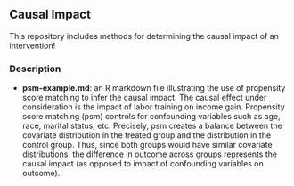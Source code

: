 ## Causal Impact
This repository includes methods for determining the causal impact of an intervention!

### Description
  * **psm-example.md**: an R markdown file illustrating the use of propensity score matching to infer the causal impact.
  The causal effect under consideration is the impact of labor training on income gain.
  Propensity score matching (psm) controls for confounding variables such as age, race, marital status, etc.
  Precisely, psm creates a balance between the covariate distribution in the treated group and the distribution in the control group.
  Thus, since both groups would have similar covariate distributions, the difference in outcome across groups represents the causal impact (as opposed to impact of confounding variables on outcome).
